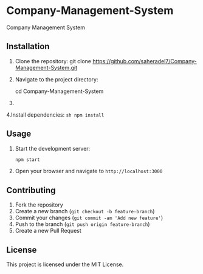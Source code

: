 # Company-Management-System
Company Management System


## Installation

1. Clone the repository:
    git clone https://github.com/saheradel7/Company-Management-System.git

2. Navigate to the project directory:

    cd Company-Management-System


3. 

4.Install dependencies:
    ```sh
    npm install
    ```

## Usage

1. Start the development server:
    ```sh
    npm start
    ```
2. Open your browser and navigate to `http://localhost:3000`

## Contributing

1. Fork the repository
2. Create a new branch (`git checkout -b feature-branch`)
3. Commit your changes (`git commit -am 'Add new feature'`)
4. Push to the branch (`git push origin feature-branch`)
5. Create a new Pull Request

## License

This project is licensed under the MIT License.
